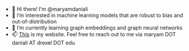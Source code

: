- 👋 Hi there! I’m @maryamdaniali
- 👀 I’m interested in machine learning models that are robust to bias and out-of-distribution
- 🌱 I’m currently learning graph embeddings and graph neural networks
- 📫 [This](http://cs.drexel.edu/~md3464/) is my website. Feel free to reach out to me via maryam DOT daniali AT drexel DOT edu

<!---
maryamdaniali/maryamdaniali is a ✨ special ✨ repository because its `README.md` (this file) appears on your GitHub profile.
You can click the Preview link to take a look at your changes.
--->
